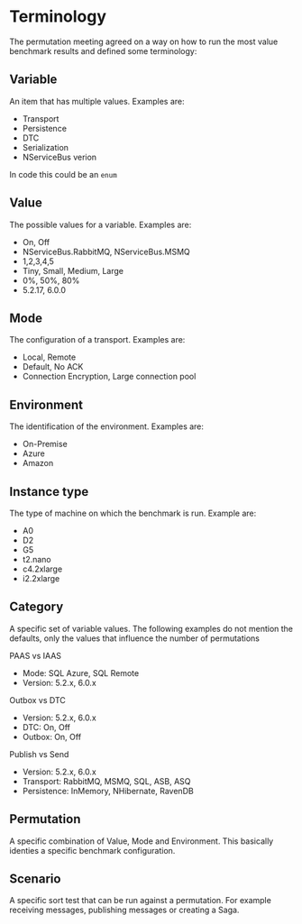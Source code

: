 # Terminology

The permutation meeting agreed on a way on how to run the most value benchmark results and defined some terminology:

## Variable

An item that  has multiple values. Examples are:

- Transport
- Persistence
- DTC
- Serialization
- NServiceBus verion

In code this could be an `enum`

## Value

The possible values for a variable. Examples are:

- On, Off
- NServiceBus.RabbitMQ, NServiceBus.MSMQ
- 1,2,3,4,5
- Tiny, Small, Medium, Large
- 0%, 50%, 80%
- 5.2.17, 6.0.0

## Mode

The configuration of a transport. Examples are:

- Local, Remote
- Default, No ACK
- Connection Encryption, Large connection pool

## Environment

The identification of the environment. Examples are:

- On-Premise
- Azure
- Amazon

## Instance type

The type of machine on which the benchmark is run. Example are:

- A0
- D2
- G5
- t2.nano
- c4.2xlarge
- i2.2xlarge


## Category

A specific set of variable values. The following examples do not mention the defaults, only the values that influence the number of permutations

PAAS vs IAAS

- Mode: SQL Azure, SQL Remote
- Version: 5.2.x, 6.0.x

Outbox vs DTC

- Version: 5.2.x, 6.0.x
- DTC: On, Off
- Outbox: On, Off

Publish vs Send

- Version: 5.2.x, 6.0.x
- Transport: RabbitMQ, MSMQ, SQL, ASB, ASQ
- Persistence: InMemory, NHibernate, RavenDB

## Permutation

A specific combination of Value, Mode and Environment. This basically identies a specific benchmark configuration.

## Scenario

A specific sort test that can be run against a permutation. For example receiving messages, publishing messages or creating a Saga.
